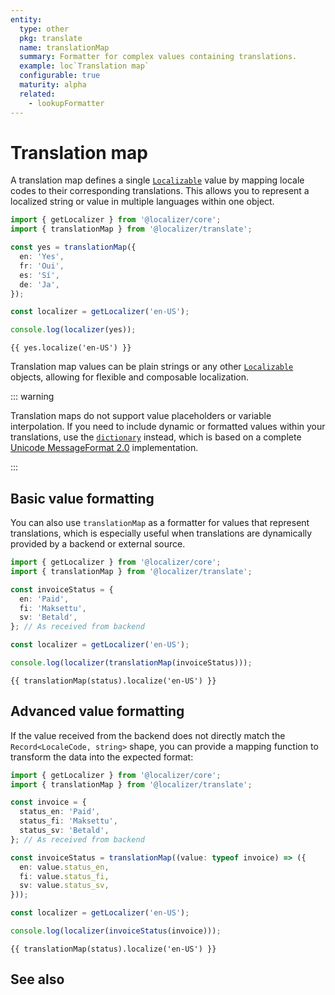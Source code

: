 ```yaml
---
entity:
  type: other
  pkg: translate
  name: translationMap
  summary: Formatter for complex values containing translations.
  example: loc`Translation map`
  configurable: true
  maturity: alpha
  related:
    - lookupFormatter
---
```


# Translation map <Package name="translate"/> <Experimental/>

<script setup>
import { translationMap } from '@localizer/translate';

const yes = translationMap({
  en: 'Yes',
  fr: 'Oui',
  es: 'Sí',
  de: 'Ja',
});

const status = {
  en: 'Paid',
  fi: 'Maksettu',
  sv: 'Betald',
}
</script>

A translation map defines a single [`Localizable`](../introduction/localizable.md) value by mapping locale codes to their corresponding translations. This allows you to represent a localized string or value in multiple languages within one object.

```typescript twoslash
import { getLocalizer } from '@localizer/core';
import { translationMap } from '@localizer/translate';

const yes = translationMap({
  en: 'Yes',
  fr: 'Oui',
  es: 'Sí',
  de: 'Ja',
});

const localizer = getLocalizer('en-US');

console.log(localizer(yes));
```

```console-vue
{{ yes.localize('en-US') }}
```

Translation map values can be plain strings or any other [`Localizable`](../introduction/localizable.md) objects, allowing for flexible and composable localization.

::: warning

Translation maps do not support value placeholders or variable interpolation. If you need to include dynamic or formatted values within your translations, use the [`dictionary`](./dictionary.md) instead, which is based on a complete [Unicode MessageFormat 2.0](https://messageformat.unicode.org/docs/quick-start/) implementation.

:::

## Basic value formatting

You can also use `translationMap` as a formatter for values that represent translations, which is especially useful when translations are dynamically provided by a backend or external source.

```typescript twoslash
import { getLocalizer } from '@localizer/core';
import { translationMap } from '@localizer/translate';

const invoiceStatus = {
  en: 'Paid',
  fi: 'Maksettu',
  sv: 'Betald',
}; // As received from backend

const localizer = getLocalizer('en-US');

console.log(localizer(translationMap(invoiceStatus)));
```

```console-vue
{{ translationMap(status).localize('en-US') }}
```

## Advanced value formatting

If the value received from the backend does not directly match the `Record<LocaleCode, string>` shape, you can provide a mapping function to transform the data into the expected format:

```typescript twoslash
import { getLocalizer } from '@localizer/core';
import { translationMap } from '@localizer/translate';

const invoice = {
  status_en: 'Paid',
  status_fi: 'Maksettu',
  status_sv: 'Betald',
}; // As received from backend

const invoiceStatus = translationMap((value: typeof invoice) => ({
  en: value.status_en,
  fi: value.status_fi,
  sv: value.status_sv,
}));

const localizer = getLocalizer('en-US');

console.log(localizer(invoiceStatus(invoice)));
```

```console-vue
{{ translationMap(status).localize('en-US') }}
```

## See also

<Entities />
